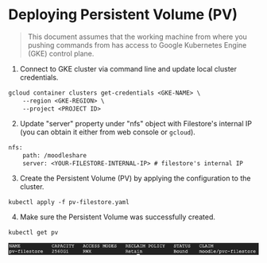 # Deploying Persistent Volume (PV)

> This document assumes that the working machine from where you pushing commands from has access to Google Kubernetes Engine (GKE) control plane.

1. Connect to GKE cluster via command line and update local cluster credentials.

```
gcloud container clusters get-credentials <GKE-NAME> \
    --region <GKE-REGION> \
    --project <PROJECT ID>
```

2. Update "server" property under "nfs" object with Filestore's internal IP (you can obtain it either from web console or `gcloud`).

```
nfs:
    path: /moodleshare
    server: <YOUR-FILESTORE-INTERNAL-IP> # filestore's internal IP
```

3. Create the Persistent Volume (PV) by applying the configuration to the cluster.

```
kubectl apply -f pv-filestore.yaml
```

4. Make sure the Persistent Volume was successfully created.

```
kubectl get pv
```

<p align="left">
    <img src="../img/pv-created.png">
</p>